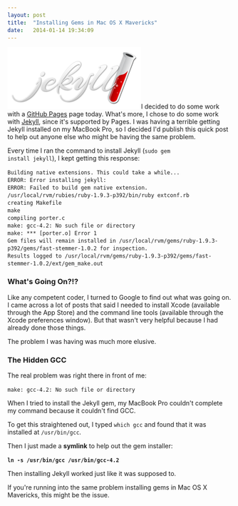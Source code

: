 ```yaml
---
layout: post
title:  "Installing Gems in Mac OS X Mavericks"
date:   2014-01-14 19:34:09
---
```


<img class="pull-right img-responsive" alt="Installing Gems in Mac OS X Mavericks" src="/assets/jekyll.png" />I decided to do some work with a <a title="GitHub Pages" href="http://pages.github.com/" target="_blank">GitHub Pages</a> page today. What's more, I chose to do some work with <a title="Jekyll" href="http://jekyllrb.com/" target="_blank">Jekyll</a>, since it's supported by Pages. I was having a terrible getting Jekyll installed on my MacBook Pro, so I decided I'd publish this quick post to help out anyone else who might be having the same problem.

<!--more-->

Every time I ran the command to install Jekyll (<code>sudo gem install jekyll</code>), I kept getting this response:

`Building native extensions. This could take a while...`<br>
`ERROR: Error installing jekyll:`<br>
`ERROR: Failed to build gem native extension.`<br>
`/usr/local/rvm/rubies/ruby-1.9.3-p392/bin/ruby extconf.rb`<br>
`creating Makefile`<br>
`make`<br>
`compiling porter.c`<br>
`make: gcc-4.2: No such file or directory`<br>
`make: *** [porter.o] Error 1`<br>
`Gem files will remain installed in /usr/local/rvm/gems/ruby-1.9.3-p392/gems/fast-stemmer-1.0.2 for inspection.`<br>
`Results logged to /usr/local/rvm/gems/ruby-1.9.3-p392/gems/fast-stemmer-1.0.2/ext/gem_make.out`<br>
<h3>What's Going On?!?</h3>
Like any competent coder, I turned to Google to find out what was going on. I came across a lot of posts that said I needed to install Xcode (available through the App Store) and the command line tools (available through the Xcode preferences window). But that wasn't very helpful because I had already done those things.

The problem I was having was much more elusive.
<h3>The Hidden GCC</h3>
The real problem was right there in front of me:

<code>make: gcc-4.2: No such file or directory</code>

When I tried to install the Jekyll gem, my MacBook Pro couldn't complete my command because it couldn't find GCC.

To get this straightened out, I typed <code>which gcc</code> and found that it was installed at <code>/usr/bin/gcc</code>.

Then I just made a <strong>symlink</strong> to help out the gem installer:

<strong><code>ln -s /usr/bin/gcc /usr/bin/gcc-4.2</code></strong>

Then installing Jekyll worked just like it was supposed to.

If you're running into the same problem installing gems in Mac OS X Mavericks, this might be the issue.